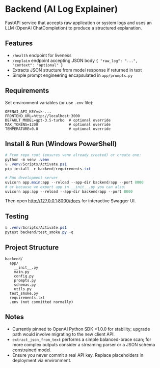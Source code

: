 # Backend (AI Log Explainer)

FastAPI service that accepts raw application or system logs and uses an LLM (OpenAI ChatCompletion) to produce a structured explanation.

## Features
- `/health` endpoint for liveness
- `/explain` endpoint accepting JSON body `{ "raw_log": "...", "context": "optional" }`
- Extracts JSON structure from model response if returned in text
- Simple prompt engineering encapsulated in `app/prompts.py`

## Requirements
Set environment variables (or use `.env` file):
```
OPENAI_API_KEY=sk-...
FRONTEND_URL=http://localhost:3000
DEFAULT_MODEL=gpt-3.5-turbo  # optional override
MAX_TOKENS=1200              # optional override
TEMPERATURE=0.0              # optional override
```

## Install & Run (Windows PowerShell)
```powershell
# From repo root (ensures venv already created) or create one:
python -m venv .venv
& .venv/Scripts/Activate.ps1
pip install -r backend/requirements.txt

# Run development server
uvicorn app.main:app --reload --app-dir backend/app --port 8000
# or because we export app in __init__.py you can also:
uvicorn app:app --reload --app-dir backend/app --port 8000
```

Then open http://127.0.0.1:8000/docs for interactive Swagger UI.

## Testing
```powershell
& .venv/Scripts/Activate.ps1
pytest backend/test_smoke.py -q
```

## Project Structure
```
backend/
  app/
    __init__.py
    main.py
    config.py
    prompts.py
    schemas.py
    utils.py
  test_smoke.py
  requirements.txt
  .env (not committed normally)
```

## Notes
- Currently pinned to OpenAI Python SDK <1.0.0 for stability; upgrade path would involve migrating to the new client API.
- `extract_json_from_text` performs a simple balanced-brace scan; for more complex outputs consider a streaming parser or a JSON schema constrained model.
- Ensure you never commit a real API key. Replace placeholders in deployment via environment.
